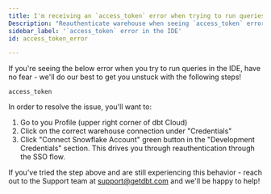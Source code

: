 ```yaml
---
title: I'm receiving an `access_token` error when trying to run queries in the IDE.
Description: "Reauthenticate warehouse when seeing `access_token` error"
sidebar_label: '`access_token` error in the IDE'
id: access_token_error

---
```


If you're seeing the below error when you try to run queries in the IDE, have no fear - we'll do our best to get you unstuck with the following steps! 

 `access_token`

In order to resolve the issue, you'll want to:

1. Go to you Profile (upper right corner of dbt Cloud)
2. Click on the correct warehouse connection under "Credentials"
3. Click "Connect Snowflake Account" green button in the "Development Credentials" section. This drives you through reauthentication through the SSO flow. 

If you've tried the step above and are still experiencing this behavior - reach out to the Support team at support@getdbt.com and we'll be happy to help!


